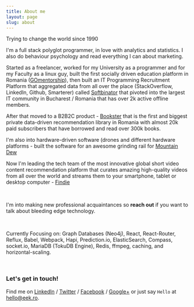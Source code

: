 ```yaml
---
title: About me
layout: page
slug: about
---
```


Trying to change the world since 1990

I'm a full stack polyglot programmer, in love with analytics and statistics. I also do behaviour psychology and read everything I can about marketing.

Started as a freelancer, worked for my University as a programmer and for my Faculty as a linux guy, built the first socially driven education platform in Romania ([GOmentorship](http://info.gomentorship.ro/)), then built an IT Programming Recruitment Platform that aggregated data from all over the place (StackOverflow, LinkedIn, Github, Smarterer) called [Softbinator](https://www.facebook.com/softbinator) that pivoted into the largest IT community in Bucharest / Romania that has over 2k active offline members.

After that moved to a B2B2C product - [Bookster](http://www.bookster.ro) that is the first and biggest private data-driven recommendation library in Romania with almost 20k paid subscribers that have borrowed and read over 300k books.

I'm also into hardware-driven software (drones and different hardware platforms - built the software for an awesome grinding rail for [Mountain Dew](https://goo.gl/hOC8xe)

Now I'm leading the tech team of the most innovative global short video content recommendation platform that curates amazing high-quality videos from all over the world and streams them to your smartphone, tablet or desktop computer - [Findie](https://fnd.ie/vid/VDnN)

&nbsp;

I'm into making new professional acquaintances so **reach out** if you want to talk about bleeding edge technology.

&nbsp;

Currently Focusing on: Graph Databases (Neo4j), React, React-Router, Reflux, Babel, Webpack, Hapi, Prediction.io, ElasticSearch, Compass, socket.io, MariaDB (TokuDB Engine), Redis, ffmpeg, caching, and horizontal-scaling.

&nbsp;

### Let's get in touch!

Find me on [LinkedIn](https://www.linkedin.com/in/raduamarie) / [Twitter](https://twitter.com/raduamarie) / [Facebook](https://facebook.com/raduamarie]) / [Google+](https://plus.google.com/106516470902631975813) 
or just say `Hello` at [hello@eek.ro](mailto:hello@eek.ro).
